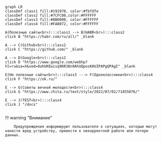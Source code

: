 ```mermaid 
graph LR
classDef class1 fill:#191970, color:#fbfdfe
classDef class2 fill:#7CFC00,color:#FFFFFF
classDef class3 fill:#8B0000, color:#FFFFFF
classDef class4 fill:#FA8072, color:#FFFFFF

A(Полезные сайты<br>):::class1 --> B(HABR<br>):::class2
click B "https://habr.com/ru/all/" _blank

A --> C(Github<br>):::class2
click C "https://github.com/" _blank

A --> D(Google<br>):::class2
click D "https://www.google.com/webhp?hl=ru&sa=X&ved=0ahUKEwisq9KR38n9AhUQposKHUIPAPgQPAgI" _blank

E(Не полезные сайты<br>):::class3 ---> F(Одноклассники<br>):::class4
click F "https://ok.ru/"

E --> G(Советы вечной молодости<br>):::class4
click G "https://www.chita.ru/text/style/2022/07/02/71455076/"

E --> J(TEST<br>):::class4
click J "/docs"


```

!!! warning "Внимание"

        Предупреждения информируют пользователя о ситуациях, которые могут нанести вред устройству, привести к некорректной работе или потере данных.
